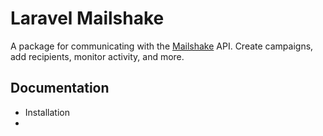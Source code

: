 # Laravel Mailshake

A package for communicating with the [Mailshake](https://mailshake.com/) API. Create campaigns, add recipients, monitor activity, and more.

## Documentation

* Installation
* 